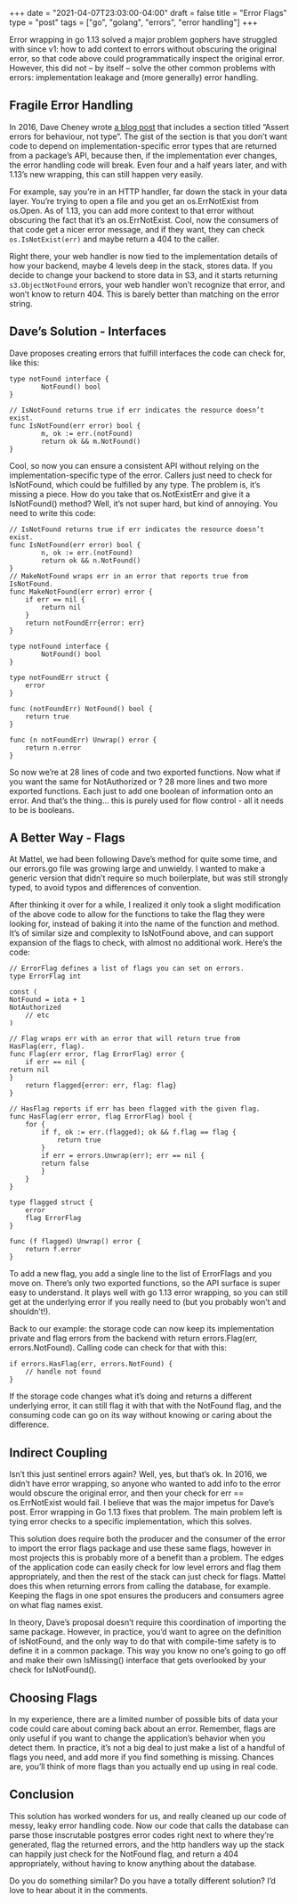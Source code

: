 +++
date = "2021-04-07T23:03:00-04:00"
draft = false
title = "Error Flags"
type = "post"
tags = ["go", "golang", "errors", "error handling"]
+++

Error wrapping in go 1.13 solved a major problem gophers have struggled with since v1: how to add context to errors without obscuring the original error, so that code above could programmatically inspect the original error. However, this did not – by itself – solve the other common problems with errors: implementation leakage and (more generally) error handling.

## Fragile Error Handling

In 2016, Dave Cheney wrote [a blog post](https://dave.cheney.net/2016/04/27/dont-just-check-errors-handle-them-gracefully) that includes a section titled “Assert errors for behaviour, not type”. The gist of the section is that you don’t want code to depend on implementation-specific error types that are returned from a package’s API, because then, if the implementation ever changes, the error handling code will break. Even four and a half years later, and with 1.13’s new wrapping, this can still happen very easily.

For example, say you’re in an HTTP handler, far down the stack in your data layer. You’re trying to open a file and you get an os.ErrNotExist from os.Open. As of 1.13, you can add more context to that error without obscuring the fact that it’s an os.ErrNotExist. Cool, now the consumers of that code get a nicer error message, and if they want, they can check `os.IsNotExist(err)` and maybe return a 404 to the caller.

Right there, your web handler is now tied to the implementation details of how your backend, maybe 4 levels deep in the stack, stores data. If you decide to change your backend to store data in S3, and it starts returning `s3.ObjectNotFound` errors, your web handler won’t recognize that error, and won’t know to return 404. This is barely better than matching on the error string.

## Dave’s Solution - Interfaces

Dave proposes creating errors that fulfill interfaces the code can check for, like this:
```
type notFound interface {
        NotFound() bool
}
 
// IsNotFound returns true if err indicates the resource doesn’t exist.
func IsNotFound(err error) bool {
        m, ok := err.(notFound)
        return ok && m.NotFound()
}
```
Cool, so now you can ensure a consistent API without relying on the implementation-specific type of the error. Callers just need to check for IsNotFound, which could be fulfilled by any type. The problem is, it’s missing a piece. How do you take that os.NotExistErr and give it a IsNotFound() method? Well, it’s not super hard, but kind of annoying. You need to write this code:
```
// IsNotFound returns true if err indicates the resource doesn’t exist.
func IsNotFound(err error) bool {
        n, ok := err.(notFound)
        return ok && n.NotFound()
}
// MakeNotFound wraps err in an error that reports true from IsNotFound.
func MakeNotFound(err error) error {
    if err == nil {
        return nil
    }
    return notFoundErr{error: err}
}        

type notFound interface {
        NotFound() bool
}

type notFoundErr struct {
    error
}

func (notFoundErr) NotFound() bool {
    return true
}

func (n notFoundErr) Unwrap() error {
    return n.error
}
```

So now we’re at 28 lines of code and two exported functions. Now what if you want the same for NotAuthorized or ? 28 more lines and two more exported functions. Each just to add one boolean of information onto an error. And that’s the thing… this is purely used for flow control - all it needs to be is booleans.

## A Better Way - Flags

At Mattel, we had been following Dave’s method for quite some time, and our errors.go file was growing large and unwieldy. I wanted to make a generic version that didn’t require so much boilerplate, but was still strongly typed, to avoid typos and differences of convention.

After thinking it over for a while, I realized it only took a slight modification of the above code to allow for the functions to take the flag they were looking for, instead of baking it into the name of the function and method. It’s of similar size and complexity to IsNotFound above, and can support expansion of the flags to check, with almost no additional work. 
Here’s the code:
```
// ErrorFlag defines a list of flags you can set on errors.
type ErrorFlag int

const (
NotFound = iota + 1
NotAuthorized
	// etc
)

// Flag wraps err with an error that will return true from HasFlag(err, flag).
func Flag(err error, flag ErrorFlag) error {
	if err == nil {
return nil
}
	return flagged{error: err, flag: flag}
}

// HasFlag reports if err has been flagged with the given flag.
func HasFlag(err error, flag ErrorFlag) bool {
	for {
		if f, ok := err.(flagged); ok && f.flag == flag {
			return true
		}
		if err = errors.Unwrap(err); err == nil {
		return false
		}
	}
}

type flagged struct {
	error
	flag ErrorFlag
}

func (f flagged) Unwrap() error {
	return f.error
}
```

To add a new flag, you add a single line to the list of ErrorFlags and you move on. There’s only two exported functions, so the API surface is super easy to understand. It plays well with go 1.13 error wrapping, so you can still get at the underlying error if you really need to (but you probably won’t and shouldn’t!).

Back to our example: the storage code can now keep its implementation private and flag errors from the backend with return errors.Flag(err, errors.NotFound). Calling code can check for that with this:
```
if errors.HasFlag(err, errors.NotFound) {
    // handle not found
}
```
If the storage code changes what it’s doing and returns a different underlying error, it can still flag it with that with the NotFound flag, and the consuming code can go on its way without knowing or caring about the difference.

## Indirect Coupling

Isn’t this just sentinel errors again? Well, yes, but that’s ok. In 2016, we didn’t have error wrapping, so anyone who wanted to add info to the error would obscure the original error, and then your check for err == os.ErrNotExist would fail. I believe that was the major impetus for Dave’s post. Error wrapping in Go 1.13 fixes that problem. The main problem left is tying error checks to a specific implementation, which this solves.  

This solution does require both the producer and the consumer of the error to import the error flags package and use these same flags, however in most projects this is probably more of a benefit than a problem. The edges of the application code can easily check for low level errors and flag them appropriately, and then the rest of the stack can just check for flags. Mattel does this when returning errors from calling the database, for example. Keeping the flags in one spot ensures the producers and consumers agree on what flag names exist. 

In theory, Dave’s proposal doesn’t require this coordination of importing the same package. However, in practice, you’d want to agree on the definition of IsNotFound, and the only way to do that with compile-time safety is to define it in a common package. This way you know no one’s going to go off and make their own IsMissing() interface that gets overlooked by your check for IsNotFound().

## Choosing Flags

In my experience, there are a limited number of possible bits of data your code could care about coming back about an error. Remember, flags are only useful if you want to change the application’s behavior when you detect them. In practice, it’s not a big deal to just make a list of a handful of flags you need, and add more if you find something is missing. Chances are, you’ll think of more flags than you actually end up using in real code. 

## Conclusion

This solution has worked wonders for us, and really cleaned up our code of messy, leaky error handling code. Now our code that calls the database can parse those inscrutable postgres error codes right next to where they’re generated, flag the returned errors, and the http handlers way up the stack can happily just check for the NotFound flag, and return a 404 appropriately, without having to know anything about the database.

Do you do something similar? Do you have a totally different solution? I’d love to hear about it in the comments.
